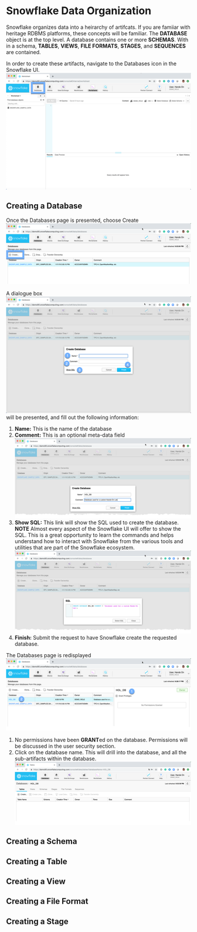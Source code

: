 # Snowflake Data Organization

Snowflake organizes data into a heirarchy of artifcats.  If you are famiiar with heritage RDBMS platforms, these concepts will be familiar.  The **DATABASE** object is at the top level.  A database contains one or more **SCHEMAS**. With in a schema, **TABLES**, **VIEWS**, **FILE FORMATS**, **STAGES**, and **SEQUENCES** are contained.  

In order to create these artifacts, navigate to the Databases icon in the Snowflake UI.  ![alt-text](./images/Database-Tab.png)

## Creating a Database
Once the Databases page is presented, choose Create ![alt-text](./images/Create-Database.png)

A dialogue box ![alt-text](./images/Create-Database-Dialoge.png) will be presented, and fill out the following information:
  1.  **Name:**  This is the name of the database
  1.  **Comment:**  This is an optional meta-data field ![alt-text](./images/Create-Database-Dialoge-Filled.png)
  1.  **Show SQL:**  This link will show the SQL used to create the database.  **NOTE** Almost every aspect of the Snowflake UI will offer to show the SQL.  This is a great opportunity to learn the commands and helps understand how to interact with Snowflake from the various tools and utilities that are part of the Snowflake ecosystem. ![alt-text](./images/Create-Database-Dialoge-Filled-ShowSQL.png)
  1.  **Finish:**  Submit the request to have Snowflake create the requested database.  

The Databases page is redisplayed ![alt-text](./images/Database-Created.png)
  1.  No permissions have been **GRANT**ed on the database.  Permissions will be discussed in the user security section.
  1.  Click on the database name.  This will drill into the database, and all the sub-artifacts within the database. ![alt-text](./images/Databases-Drill-Down.png)

## Creating a Schema
## Creating a Table
## Creating a View
## Creating a File Format
## Creating a Stage
